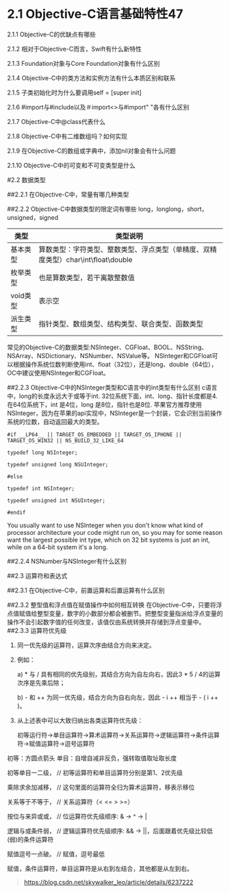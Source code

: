 # 2.1 Objective-C语言基础特性47
2.1.1 Objective-C的优缺点有哪些

2.1.2 相对于Objective-C而言，Swift有什么新特性

2.1.3 Foundation对象与Core Foundation对象有什么区别

2.1.4 Objective-C中的类方法和实例方法有什么本质区别和联系

2.1.5 子类初始化时为什么要调用self = [super init]

2.1.6 #import与#include以及＃import<>与#import" "各有什么区别

2.1.7 Objective-C中@class代表什么

2.1.8 Objective-C中有二维数组吗？如何实现

2.1.9 在Objective-C的数组或字典中，添加nil对象会有什么问题

2.1.10 Objective-C中的可变和不可变类型是什么

#2.2 数据类型

##2.2.1 在Objective-C中，常量有哪几种类型

##2.2.2 Objective-C中数据类型的限定词有哪些
long，longlong，short，unsigned，signed

| 类型 | 类型说明|
| ---- | ---- |
|基本类型|算数类型：字符类型、整数类型、浮点类型（单精度、双精度类型）char\int\float\double|
|枚举类型|也是算数类型，若干离散整数值|
|void类型|表示空|
|派生类型|指针类型、数组类型、结构类型、联合类型、函数类型|

常见的Objective-C的数据类型:NSInteger、CGFloat、BOOL、NSString、NSArray、NSDictionary、NSNumber、NSValue等。
NSInteger和CGFloat可以根据操作系统位数判断使用int、float（32位），还是long、double（64位），OC中建议使用NSInteger和CGFloat。

##2.2.3 Objective-C中的NSInteger类型和C语言中的int类型有什么区别
c语言中，long的长度永远大于或等于int.
32位系统下面，int、long、指针长度都是4.在64位系统下，int 是4位，long 是8位，指针也是8位. 
苹果官方推荐使用NSInteger，因为在苹果的api实现中，NSInteger是一个封装，它会识别当前操作系统的位数，自动返回最大的类型。
```
#if __LP64__ || TARGET_OS_EMBEDDED || TARGET_OS_IPHONE || TARGET_OS_WIN32 || NS_BUILD_32_LIKE_64

typedef long NSInteger;

typedef unsigned long NSUInteger;

#else

typedef int NSInteger;

typedef unsigned int NSUInteger;

#endif
```
You usually want to use NSInteger when you don't know what kind of processor architecture your code might run on, so you may for some reason want the largest possible int type, which on 32 bit systems is just an int, while on a 64-bit system it's a long.

##2.2.4 NSNumber与NSInteger有什么区别

##2.3 运算符和表达式

##2.3.1 在Objective-C中，前置运算和后置运算有什么区别

##2.3.2 整型值和浮点值在赋值操作中如何相互转换
在Objective-C中，只要将浮点值赋值给整型变量，数字的小数部分都会被删节。把整型变量指派给浮点变量的操作不会引起数字值的任何改变，该值仅由系统转换并存储到浮点变量中。
##2.3.3 运算符优先级
1. 同一优先级的运算符，运算次序由结合方向来决定。
2. 例如：

    a) * 与 / 具有相同的优先级别，其结合方向为自左向右，因此3 * 5 / 4的运算次序是先乘后除；

    b) - 和 ++ 为同一优先级，结合方向为自右向左，因此 - i ++ 相当于 - ( i ++ )。

2. 从上述表中可以大致归纳出各类运算符优先级：

    初等运行符->单目运算符->算术运算符->关系运算符->逻辑运算符->条件运算符->赋值运算符->逗号运算符

初等：方圆点箭头
单目：自增自减非反负，强转取值取址取长度

初等单目一二级， // 初等运算符和单目运算符分别是第1、2优先级

乘除求余加减移， // 这句里面的运算符全归为算术运算符，移表示移位

关系等于不等于， // 关系运算符（<  <=  >  >=）

按位与来异或或， // 位运算符优先级顺序: & -> ^ -> |

逻辑与或条件弱， // 逻辑运算符优先级顺序: && -> ||，后面跟着优先级比较低(弱)的条件运算符

赋值逗号一点破。 // 赋值，逗号最低

赋值，条件运算符，单目运算符是从右到左结合，其他都是从左到右。
>https://blog.csdn.net/skywalker_leo/article/details/6237222